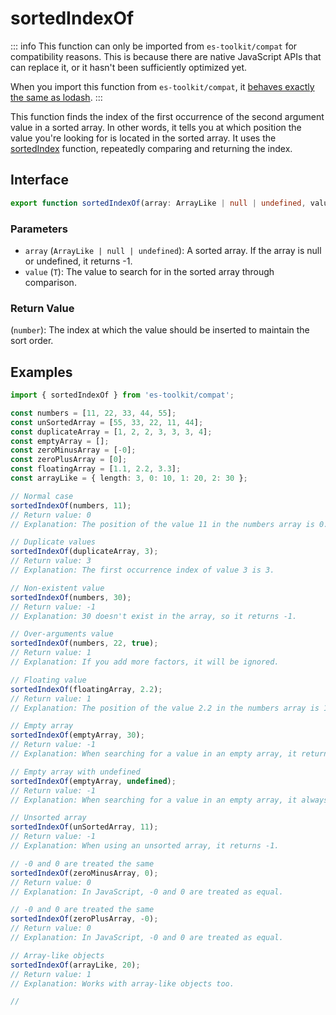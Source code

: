 # sortedIndexOf

::: info
This function can only be imported from `es-toolkit/compat` for compatibility reasons. This is because there are native JavaScript APIs that can replace it, or it hasn't been sufficiently optimized yet.

When you import this function from `es-toolkit/compat`, it [behaves exactly the same as lodash](../../../compatibility.md).
:::

This function finds the index of the first occurrence of the second argument value in a sorted array. In other words, it tells you at which position the value you're looking for is located in the sorted array. It uses the [sortedIndex](./sortedIndex.md) function, repeatedly comparing and returning the index.

## Interface

```typescript
export function sortedIndexOf(array: ArrayLike | null | undefined, value: T): number;
```

### Parameters

- `array` (`ArrayLike | null | undefined`): A sorted array. If the array is null or undefined, it returns -1.
- `value` (`T`): The value to search for in the sorted array through comparison.

### Return Value

(`number`): The index at which the value should be inserted to maintain the sort order.

## Examples

```typescript
import { sortedIndexOf } from 'es-toolkit/compat';

const numbers = [11, 22, 33, 44, 55];
const unSortedArray = [55, 33, 22, 11, 44];
const duplicateArray = [1, 2, 2, 3, 3, 3, 4];
const emptyArray = [];
const zeroMinusArray = [-0];
const zeroPlusArray = [0];
const floatingArray = [1.1, 2.2, 3.3];
const arrayLike = { length: 3, 0: 10, 1: 20, 2: 30 };

// Normal case
sortedIndexOf(numbers, 11);
// Return value: 0
// Explanation: The position of the value 11 in the numbers array is 0.

// Duplicate values
sortedIndexOf(duplicateArray, 3);
// Return value: 3
// Explanation: The first occurrence index of value 3 is 3.

// Non-existent value
sortedIndexOf(numbers, 30);
// Return value: -1
// Explanation: 30 doesn't exist in the array, so it returns -1.

// Over-arguments value
sortedIndexOf(numbers, 22, true);
// Return value: 1
// Explanation: If you add more factors, it will be ignored.

// Floating value
sortedIndexOf(floatingArray, 2.2);
// Return value: 1
// Explanation: The position of the value 2.2 in the numbers array is 1.

// Empty array
sortedIndexOf(emptyArray, 30);
// Return value: -1
// Explanation: When searching for a value in an empty array, it returns -1.

// Empty array with undefined
sortedIndexOf(emptyArray, undefined);
// Return value: -1
// Explanation: When searching for a value in an empty array, it always returns -1 even it is undefined.

// Unsorted array
sortedIndexOf(unSortedArray, 11);
// Return value: -1
// Explanation: When using an unsorted array, it returns -1.

// -0 and 0 are treated the same
sortedIndexOf(zeroMinusArray, 0);
// Return value: 0
// Explanation: In JavaScript, -0 and 0 are treated as equal.

// -0 and 0 are treated the same
sortedIndexOf(zeroPlusArray, -0);
// Return value: 0
// Explanation: In JavaScript, -0 and 0 are treated as equal.

// Array-like objects
sortedIndexOf(arrayLike, 20);
// Return value: 1
// Explanation: Works with array-like objects too.

//
```
